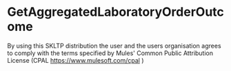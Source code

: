 # GetAggregatedLaboratoryOrderOutcome

By using this SKLTP distribution the user and the users organisation agrees to comply with the terms specified by Mules' Common Public Attribution License (CPAL https://www.mulesoft.com/cpal )